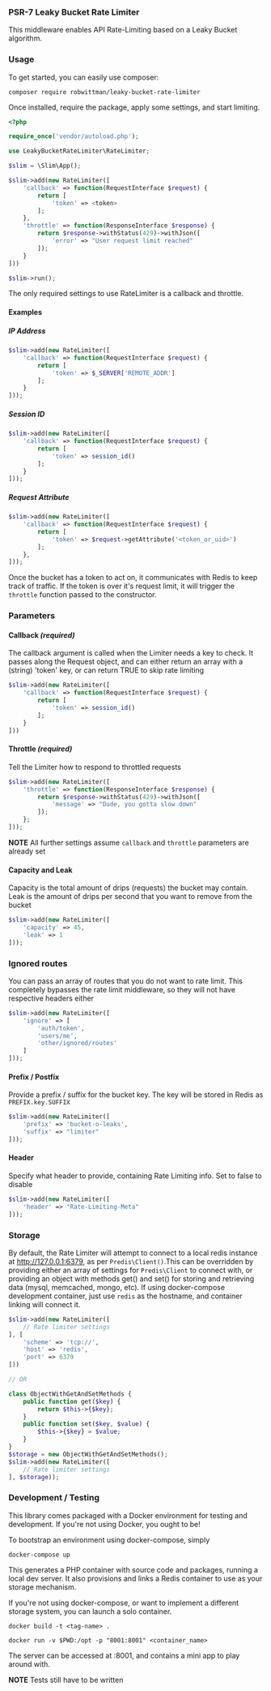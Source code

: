 ### PSR-7 Leaky Bucket Rate Limiter

This middleware enables API Rate-Limiting based on a Leaky Bucket algorithm.

### Usage

To get started, you can easily use composer:

`composer require robwittman/leaky-bucket-rate-limiter`

Once installed, require the package, apply some settings, and start limiting.

```php
<?php

require_once('vendor/autoload.php');

use LeakyBucketRateLimiter\RateLimiter;

$slim = \Slim\App();

$slim->add(new RateLimiter([
    'callback' => function(RequestInterface $request) {
        return [
            'token' => <token>
        ];
    },
    'throttle' => function(ResponseInterface $response) {
        return $response->withStatus(429)->withJson([
            'error' => "User request limit reached"
        ]);
    }
]))

$slim->run();
```

The only required settings to use RateLimiter is a callback and throttle.

#### Examples

##### IP Address
```php
$slim->add(new RateLimiter([
    'callback' => function(RequestInterface $request) {
        return [
            'token' => $_SERVER['REMOTE_ADDR']
        ];
    }
]));
```

##### Session ID
```php
$slim->add(new RateLimiter([
    'callback' => function(RequestInterface $request) {
        return [
            'token' => session_id()
        ];
    }
]));
```

##### Request Attribute
``` php
$slim->add(new RateLimiter([
    'callback' => function(RequestInterface $request) {
        return [
            'token' => $request->getAttribute('<token_or_uid>')
        ];
    },
]));

```

Once the bucket has a token to act on, it communicates with Redis to keep track of traffic. If the token is over it's request limit, it will trigger the `throttle` function passed to the constructor.

### Parameters

#### Callback *(required)*

The callback argument is called when the Limiter needs a key to check. It passes along the Request object, and can either return an array with a (string) 'token' key, or can return TRUE to skip rate limiting
``` php
$slim->add(new RateLimiter([
    'callback' => function(RequestInterface $request) {
        return [
            'token' => session_id()
        ];
    }
]))
```

#### Throttle *(required)*

Tell the Limiter how to respond to throttled requests
``` php
$slim->add(new RateLimiter([
    'throttle' => function(ResponseInterface $response) {
        return $response->withStatus(429)->withJson([
            'message' => "Dude, you gotta slow down"
        ]);
    };
]));
```

**NOTE** All further settings assume `callback` and `throttle` parameters are already set

#### Capacity and Leak

Capacity is the total amount of drips (requests) the bucket may contain. Leak is the amount of drips per second that you want to remove from the bucket
```php
$slim->add(new RateLimiter([
    'capacity' => 45,
    'leak' => 1
]));
```


### Ignored routes

You can pass an array of routes that you do not want to rate limit. This completely bypasses the rate limit middleware, so they will not have respective headers either
``` php
$slim->add(new RateLimiter([
    'ignore' => [
        'auth/token',
        'users/me',
        'other/ignored/routes'
    ]
]));
```

#### Prefix / Postfix

Provide a prefix / suffix for the bucket key. The key will be stored in Redis as `PREFIX.key.SUFFIX`
``` php
$slim->add(new RateLimiter([
    'prefix' => 'bucket-o-leaks',
    'suffix' => "limiter"
]));
```

#### Header
Specify what header to provide, containing Rate Limiting info. Set to false to disable
```php
$slim->add(new RateLimiter([
    'header' => "Rate-Limiting-Meta"
]));
```


### Storage

By default, the Rate Limiter will attempt to connect to a local redis instance at http://127.0.0.1:6379, as per `Predis\Client()`.This can be overridden by providing either an array of settings for `Predis\Client` to connect with,
or providing an object with methods get() and set() for storing and retrieving data (mysql, memcached, mongo, etc). If using docker-compose development container, just use `redis` as the hostname, and container linking will connect it.

``` php
$slim->add(new RateLimiter([
    // Rate limiter settings
], [
    'scheme' => 'tcp://',
    'host' => 'redis',
    'port' => 6379
]))

// OR

class ObjectWithGetAndSetMethods {
    public function get($key) {
        return $this->{$key};
    }
    public function set($key, $value) {
        $this->{$key} = $value;
    }
}
$storage = new ObjectWithGetAndSetMethods();
$slim->add(new RateLimiter([
    // Rate limiter settings
], $storage));
```

### Development / Testing

This library comes packaged with a Docker environment for testing and development. If you're not using Docker, you ought to be!

To bootstrap an environment using docker-compose, simply

`docker-compose up`

This generates a PHP container with source code and packages, running a local dev server. It also provisions and links a Redis container to use as your storage mechanism.

If you're not using docker-compose, or want to implement a different storage system, you can launch a solo container.

```
docker build -t <tag-name> .

docker run -v $PWD:/opt -p "8001:8001" <container_name>
```

The server can be accessed at :8001, and contains a mini app to play around with.

**NOTE** Tests still have to be written
